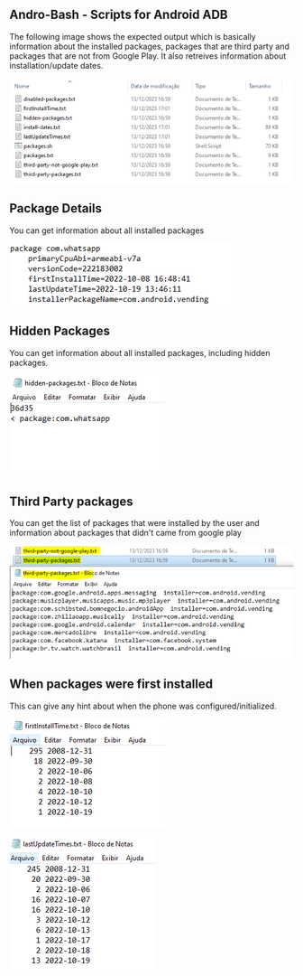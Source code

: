 ## Andro-Bash - Scripts for Android ADB

The following image shows the expected output which is basically information about the installed packages, packages that are third party and packages that are not from Google Play.
It also retreives information about installation/update dates.

![Basic Idea](images/Results.PNG)

## Package Details

You can get information about all installed packages

![Basic Idea](images/PackageDetails.PNG)

## Hidden Packages

You can get information about all installed packages, including hidden packages.

![Basic Idea](images/Hidden-Packages.PNG)

## Third Party packages

You can get the list of packages that were installed by the user and information about packages that didn't came from google play

![Basic Idea](images/ThirdParty.PNG)

## When packages were first installed

This can give any hint about when the phone was configured/initialized.

![Basic Idea](images/FirstInstall.PNG)

![Basic Idea](images/LastUpdate.PNG)


